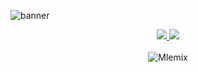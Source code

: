 ![banner](https://media.discordapp.net/attachments/1122950629405491321/1307470148013395988/image.png?ex=673a6bf6&is=67391a76&hm=0ecd5cc2464b3c33403176a71fb7d7b761271b470c46f150c78664ce9cc9b3c8&=&format=webp&quality=lossless&width=1440&height=519)

<div align="center">
  <a href="https://github.com/ArchIsDead/ArchIsDead">
  <img src="https://github.com/Mlemix/Mlemix/blob/master/generated/overview.svg#gh-dark-mode-only" />
  <img src="https://github.com/Mlemix/Mlemix/blob/master/generated/languages.svg#gh-dark-mode-only" />
  </a>
  <br></br>
  <img src="https://komarev.com/ghpvc/?username=Mlemix&label=Profile%20views&color=0e75b6&style=flat" alt="Mlemix" />
</div>

